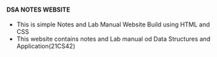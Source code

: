 <h4>DSA NOTES WEBSITE</h4>
<ul>
  <li>This is simple Notes and Lab Manual Website Build using HTML and CSS</li>
  <li>This website contains notes and Lab manual od Data Structures and Application(21CS42)</li>
</ul>
